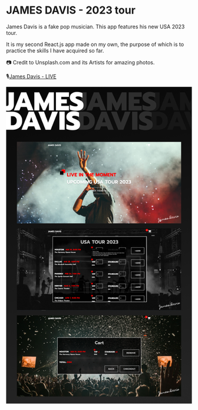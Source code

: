 # JAMES DAVIS - 2023 tour

James Davis is a fake pop musician. This app features his new USA 2023 tour.

It is my second React.js app made on my own, the purpose of which is to practice the skills I have acquired so far.

📷 Credit to Unsplash.com and its Artists for amazing photos.

🎙[James Davis - LIVE](https://james-davis-tour.netlify.app/)

<p align="center"><img src="/src/assets/img/ui.png"></p>
